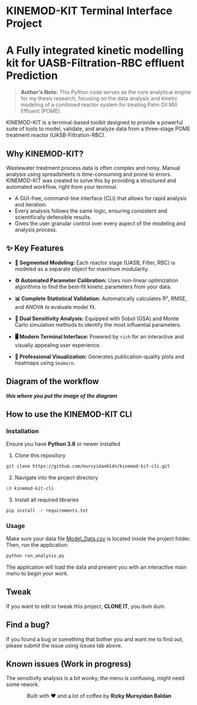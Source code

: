 # KINEMOD-KIT Terminal Interface Project

# A Fully integrated kinetic modelling kit for UASB-Filtration-RBC effluent Prediction

> **Author's Note:** This Python code serves as the core analytical engine for my thesis research, focusing on the data analysis and kinetic modeling of a combined reactor system for treating Palm Oil Mill Effluent (POME).

KINEMOD-KIT is a terminal-based toolkit designed to provide a powerful suite of tools to model, validate, and analyze data from a three-stage POME treatment reactor (UASB-Filtration-RBC).

## Why KINEMOD-KIT?

Wastewater treatment process data is often complex and noisy. Manual analysis using spreadsheets is time-consuming and prone to errors. KINEMOD-KIT was created to solve this by providing a structured and automated workflow, right from your terminal.

- A GUI-free, command-line interface (CLI) that allows for rapid analysis and iteration.  
- Every analysis follows the same logic, ensuring consistent and scientifically defensible results.
- Gives the user granular control over every aspect of the modeling and analysis process.

## ✨ Key Features

- **🔬 Segmented Modeling:** Each reactor stage (UASB, Filter, RBC) is modeled as a separate object for maximum modularity.
 
- **⚙️ Automated Parameter Calibration:** Uses non-linear optimization algorithms to find the best-fit kinetic parameters from your data.

- **📊 Complete Statistical Validation:** Automatically calculates R², RMSE, and ANOVA to evaluate model fit.

- **🚀 Dual Sensitivity Analysis:** Equipped with Sobol (GSA) and Monte Carlo simulation methods to identify the most influential parameters.

- **🖥️ Modern Terminal Interface:** Powered by `rich` for an interactive and visually appealing user experience.

- **🎨 Professional Visualization:** Generates publication-quality plots and heatmaps using `Seaborn`.

## Diagram of the workflow
***this where you put the image of the diagram***

## How to use the KINEMOD-KIT CLI

### Installation

Ensure you have **Python 3.8** or newer installed

1. Clone this repository
```bash
git clone https://github.com/mursyidanbldn/kinemod-kit-cli.git
```

2. Navigate into the project directory
```bash
cd kinemod-kit-cli
```

3. Install all required libraries
```bash
pip install -r requirements.txt
```

### Usage
Make sure your data file [Model_Data.csv](./Model_Data.csv) is located inside the project folder. Then, run the application:
```bash
python run_analysis.py
```
The application will load the data and present you with an interactive main menu to begin your work.

## Tweak

If you want to edit or tweak this project, **CLONE IT**, you dum dum.

## Find a bug?

If you found a bug or something that bother you and want me to find out, please submit the issue using issues tab above.

## Known issues (Work in progress)

The sensitivity analysis is a bit wonky, the menu is confusing, might need some rework.

<p align="center"> Built with ❤️ and a lot of coffee by <b>Rizky Mursyidan Baldan</b> </p>
